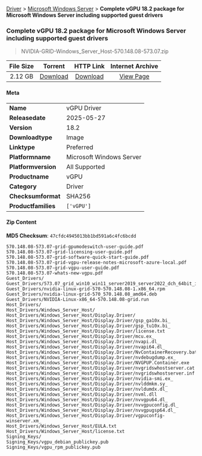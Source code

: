 
[Driver](/README.md)  >  [Microsoft Windows Server](/index/Driver/Microsoft_Windows_Server.md)  >  **Complete vGPU 18.2 package for Microsoft Windows Server including supported guest drivers**


###    Complete vGPU 18.2 package for Microsoft Windows Server including supported guest drivers

> NVIDIA-GRID-Windows_Server_Host-570.148.08-573.07.zip   


| **File Size** | **Torrent**  | **HTTP Link** | **Internet Archive** |
|:-------------:|:------------:|:-------------:|:--------------------:|
| 2.12 GB |  [Download](https://archive.org/download/nvgpu_NVIDIA-GRID-Windows_Server_Host-570.148.08-573.07.zip/nvgpu_NVIDIA-GRID-Windows_Server_Host-570.148.08-573.07.zip_archive.torrent)       | [Download](https://archive.org/compress/nvgpu_NVIDIA-GRID-Windows_Server_Host-570.148.08-573.07.zip) | [View Page](https://archive.org/details/nvgpu_NVIDIA-GRID-Windows_Server_Host-570.148.08-573.07.zip)       |

#### Meta

<table>
<tr><td><strong>Name</strong></td><td>vGPU Driver</td></tr>
<tr><td><strong>Releasedate</strong></td><td>2025-05-27</td></tr>
<tr><td><strong>Version</strong></td><td>18.2</td></tr>
<tr><td><strong>Downloadtype</strong></td><td>Image</td></tr>
<tr><td><strong>Linktype</strong></td><td>Preferred</td></tr>
<tr><td><strong>Platformname</strong></td><td>Microsoft Windows Server</td></tr>
<tr><td><strong>Platformversion</strong></td><td>All Supported</td></tr>
<tr><td><strong>Productname</strong></td><td>vGPU</td></tr>
<tr><td><strong>Category</strong></td><td>Driver</td></tr>
<tr><td><strong>Checksumformat</strong></td><td>SHA256</td></tr>
<tr><td><strong>Productfamilies</strong></td><td><code>['vGPU']</code></td></tr>
</table>

#### Zip Content

**MD5 Checksum**: `47cfdc4945013bb1bd591a6c4fc6bcdd`

```text
570.148.08-573.07-grid-gpumodeswitch-user-guide.pdf
570.148.08-573.07-grid-licensing-user-guide.pdf
570.148.08-573.07-grid-software-quick-start-guide.pdf
570.148.08-573.07-grid-vgpu-release-notes-microsoft-azure-local.pdf
570.148.08-573.07-grid-vgpu-user-guide.pdf
570.148.08-573.07-whats-new-vgpu.pdf
Guest_Drivers/
Guest_Drivers/573.07_grid_win10_win11_server2019_server2022_dch_64bit_international.exe
Guest_Drivers/nvidia-linux-grid-570-570.148.08-1.x86_64.rpm
Guest_Drivers/nvidia-linux-grid-570_570.148.08_amd64.deb
Guest_Drivers/NVIDIA-Linux-x86_64-570.148.08-grid.run
Host_Drivers/
Host_Drivers/Windows_Server_Host/
Host_Drivers/Windows_Server_Host/Display.Driver/
Host_Drivers/Windows_Server_Host/Display.Driver/gsp_ga10x.bi_
Host_Drivers/Windows_Server_Host/Display.Driver/gsp_tu10x.bi_
Host_Drivers/Windows_Server_Host/Display.Driver/license.txt
Host_Drivers/Windows_Server_Host/Display.Driver/mcu.ex_
Host_Drivers/Windows_Server_Host/Display.Driver/nvapi.dl_
Host_Drivers/Windows_Server_Host/Display.Driver/nvapi64.dl_
Host_Drivers/Windows_Server_Host/Display.Driver/NvContainerRecovery.bat
Host_Drivers/Windows_Server_Host/Display.Driver/nvdebugdump.ex_
Host_Drivers/Windows_Server_Host/Display.Driver/NVGPUP.Container.exe
Host_Drivers/Windows_Server_Host/Display.Driver/nvgridswhostserver.cat
Host_Drivers/Windows_Server_Host/Display.Driver/nvgridswhostserver.inf
Host_Drivers/Windows_Server_Host/Display.Driver/nvidia-smi.ex_
Host_Drivers/Windows_Server_Host/Display.Driver/nvlddmkm.sy_
Host_Drivers/Windows_Server_Host/Display.Driver/nvldumdx.dl_
Host_Drivers/Windows_Server_Host/Display.Driver/nvml.dll
Host_Drivers/Windows_Server_Host/Display.Driver/nvvgpu64.dl_
Host_Drivers/Windows_Server_Host/Display.Driver/nvvgpuconfig.dl_
Host_Drivers/Windows_Server_Host/Display.Driver/nvvgpugsp64.dl_
Host_Drivers/Windows_Server_Host/Display.Driver/vgpuconfig-winserver.xm_
Host_Drivers/Windows_Server_Host/EULA.txt
Host_Drivers/Windows_Server_Host/license.txt
Signing_Keys/
Signing_Keys/vgpu_debian_publickey.pub
Signing_Keys/vgpu_rpm_publickey.pub
```